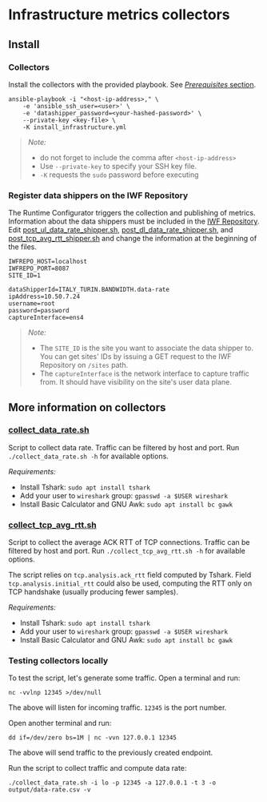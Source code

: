 # Infrastructure metrics collectors

## Install

### Collectors

Install the collectors with the provided playbook.
See [*Prerequisites* section](../README.md).

```shell script
ansible-playbook -i "<host-ip-address>," \
    -e 'ansible_ssh_user=<user>' \
    -e 'datashipper_password=<your-hashed-password>' \
    --private-key <key-file> \
    -K install_infrastructure.yml
```

> *Note:*
>
> - do not forget to include the comma after `<host-ip-address>`
> - Use `--private-key` to specify your SSH key file.
> - `-K` requests the `sudo` password before executing

### Register data shippers on the IWF Repository

The Runtime Configurator triggers the collection and publishing of metrics.
Information about the data shippers must be included in the [IWF Repository](https://github.com/5GEVE/iwf-repository).
Edit [post_ul_data_rate_shipper.sh](post_ul_data_rate_shipper.sh),
[post_dl_data_rate_shipper.sh](post_dl_data_rate_shipper.sh), and
[post_tcp_avg_rtt_shipper.sh](post_tcp_avg_rtt_shipper.sh) and change the information at the beginning of the files.

```shell script
IWFREPO_HOST=localhost
IWFREPO_PORT=8087
SITE_ID=1

dataShipperId=ITALY_TURIN.BANDWIDTH.data-rate
ipAddress=10.50.7.24
username=root
password=password
captureInterface=ens4
```

> *Note:*
>
> - The `SITE_ID` is the site you want to associate the data shipper to. You can get sites' IDs by issuing a GET request to the IWF Repository on `/sites` path.
> - The `captureInterface` is the network interface to capture traffic from. It should have visibility on the site's user data plane.

## More information on collectors

### [collect_data_rate.sh](collect_data_rate.sh)

Script to collect data rate.
Traffic can be filtered by host and port.
Run `./collect_data_rate.sh -h` for available options.

*Requirements:*

- Install Tshark: `sudo apt install tshark`
- Add your user to `wireshark` group: `gpasswd -a $USER wireshark`
- Install Basic Calculator and GNU Awk: `sudo apt install bc gawk`

### [collect_tcp_avg_rtt.sh](collect_tcp_avg_rtt.sh)

Script to collect the average ACK RTT of TCP connections.
Traffic can be filtered by host and port.
Run `./collect_tcp_avg_rtt.sh -h` for available options.

The script relies on `tcp.analysis.ack_rtt` field computed by Tshark.
Field `tcp.analysis.initial_rtt` could also be used, computing the RTT only on TCP handshake (usually producing fewer samples).

*Requirements:*

- Install Tshark: `sudo apt install tshark`
- Add your user to `wireshark` group: `gpasswd -a $USER wireshark`
- Install Basic Calculator and GNU Awk: `sudo apt install bc gawk`

### Testing collectors locally

To test the script, let's generate some traffic.
Open a terminal and run:

```shell script
nc -vvlnp 12345 >/dev/null
```

The above will listen for incoming traffic.
`12345` is the port number.

Open another terminal and run:

```shell script
dd if=/dev/zero bs=1M | nc -vvn 127.0.0.1 12345
```

The above will send traffic to the previously created endpoint.

Run the script to collect traffic and compute data rate:

```shell script
./collect_data_rate.sh -i lo -p 12345 -a 127.0.0.1 -t 3 -o output/data-rate.csv -v
```


